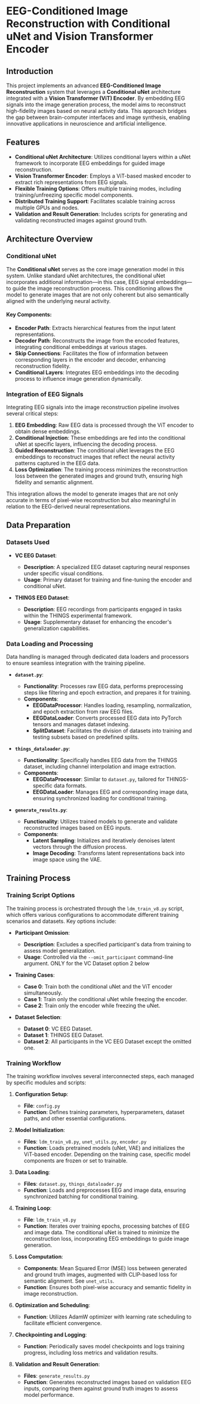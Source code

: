 # EEG-Conditioned Image Reconstruction with Conditional uNet and Vision Transformer Encoder

## Introduction
This project implements an advanced **EEG-Conditioned Image Reconstruction** system that leverages a **Conditional uNet** architecture integrated with a **Vision Transformer (ViT) Encoder**. By embedding EEG signals into the image generation process, the model aims to reconstruct high-fidelity images based on neural activity data. This approach bridges the gap between brain-computer interfaces and image synthesis, enabling innovative applications in neuroscience and artificial intelligence.

## Features
- **Conditional uNet Architecture**: Utilizes conditional layers within a uNet framework to incorporate EEG embeddings for guided image reconstruction.
- **Vision Transformer Encoder**: Employs a ViT-based masked encoder to extract rich representations from EEG signals.
- **Flexible Training Options**: Offers multiple training modes, including training/unfreezing specific model components.
- **Distributed Training Support**: Facilitates scalable training across multiple GPUs and nodes.
- **Validation and Result Generation**: Includes scripts for generating and validating reconstructed images against ground truth.

## Architecture Overview

### Conditional uNet
The **Conditional uNet** serves as the core image generation model in this system. Unlike standard uNet architectures, the conditional uNet incorporates additional information—in this case, EEG signal embeddings—to guide the image reconstruction process. This conditioning allows the model to generate images that are not only coherent but also semantically aligned with the underlying neural activity.

#### Key Components:
- **Encoder Path**: Extracts hierarchical features from the input latent representations.
- **Decoder Path**: Reconstructs the image from the encoded features, integrating conditional embeddings at various stages.
- **Skip Connections**: Facilitates the flow of information between corresponding layers in the encoder and decoder, enhancing reconstruction fidelity.
- **Conditional Layers**: Integrates EEG embeddings into the decoding process to influence image generation dynamically.

### Integration of EEG Signals
Integrating EEG signals into the image reconstruction pipeline involves several critical steps:

1. **EEG Embedding**: Raw EEG data is processed through the ViT encoder to obtain dense embeddings.
2. **Conditional Injection**: These embeddings are fed into the conditional uNet at specific layers, influencing the decoding process.
3. **Guided Reconstruction**: The conditional uNet leverages the EEG embeddings to reconstruct images that reflect the neural activity patterns captured in the EEG data.
4. **Loss Optimization**: The training process minimizes the reconstruction loss between the generated images and ground truth, ensuring high fidelity and semantic alignment.

This integration allows the model to generate images that are not only accurate in terms of pixel-wise reconstruction but also meaningful in relation to the EEG-derived neural representations.

## Data Preparation

### Datasets Used

- **VC EEG Dataset**:
  - **Description**: A specialized EEG dataset capturing neural responses under specific visual conditions.
  - **Usage**: Primary dataset for training and fine-tuning the encoder and conditional uNet.

- **THINGS EEG Dataset**:
  - **Description**: EEG recordings from participants engaged in tasks within the THINGS experimental framework.
  - **Usage**: Supplementary dataset for enhancing the encoder's generalization capabilities.

### Data Loading and Processing
Data handling is managed through dedicated data loaders and processors to ensure seamless integration with the training pipeline.

- **`dataset.py`**:
  - **Functionality**: Processes raw EEG data, performs preprocessing steps like filtering and epoch extraction, and prepares it for training.
  - **Components**:
    - **EEGDataProcessor**: Handles loading, resampling, normalization, and epoch extraction from raw EEG files.
    - **EEGDataLoader**: Converts processed EEG data into PyTorch tensors and manages dataset indexing.
    - **SplitDataset**: Facilitates the division of datasets into training and testing subsets based on predefined splits.

- **`things_dataloader.py`**:
  - **Functionality**: Specifically handles EEG data from the THINGS dataset, including channel interpolation and image extraction.
  - **Components**:
    - **EEGDataProcessor**: Similar to `dataset.py`, tailored for THINGS-specific data formats.
    - **EEGDataLoader**: Manages EEG and corresponding image data, ensuring synchronized loading for conditional training.

- **`generate_results.py`**:
  - **Functionality**: Utilizes trained models to generate and validate reconstructed images based on EEG inputs.
  - **Components**:
    - **Latent Sampling**: Initializes and iteratively denoises latent vectors through the diffusion process.
    - **Image Decoding**: Transforms latent representations back into image space using the VAE.

## Training Process

### Training Script Options
The training process is orchestrated through the `ldm_train_v8.py` script, which offers various configurations to accommodate different training scenarios and datasets. Key options include:

- **Participant Omission**:
  - **Description**: Excludes a specified participant's data from training to assess model generalization.
  - **Usage**: Controlled via the `--omit_participant` command-line argument. ONLY for the VC Dataset option 2 below

- **Training Cases**:
  - **Case 0**: Train both the conditional uNet and the ViT encoder simultaneously.
  - **Case 1**: Train only the conditional uNet while freezing the encoder.
  - **Case 2**: Train only the encoder while freezing the uNet.

- **Dataset Selection**:
  - **Dataset 0**: VC EEG Dataset.
  - **Dataset 1**: THINGS EEG Dataset.
  - **Dataset 2**: All participants in the VC EEG Dataset except the omitted one.

### Training Workflow
The training workflow involves several interconnected steps, each managed by specific modules and scripts:

1. **Configuration Setup**:
   - **File**: `config.py`
   - **Function**: Defines training parameters, hyperparameters, dataset paths, and other essential configurations.

2. **Model Initialization**:
   - **Files**: `ldm_train_v8.py`, `unet_utils.py`, `encoder.py`
   - **Function**: Loads pretrained models (uNet, VAE) and initializes the ViT-based encoder. Depending on the training case, specific model components are frozen or set to trainable.

3. **Data Loading**:
   - **Files**: `dataset.py`, `things_dataloader.py`
   - **Function**: Loads and preprocesses EEG and image data, ensuring synchronized batching for conditional training.

4. **Training Loop**:
   - **File**: `ldm_train_v8.py`
   - **Function**: Iterates over training epochs, processing batches of EEG and image data. The conditional uNet is trained to minimize the reconstruction loss, incorporating EEG embeddings to guide image generation.

5. **Loss Computation**:
   - **Components**: Mean Squared Error (MSE) loss between generated and ground truth images, augmented with CLIP-based loss for semantic alignment. See `unet_utils`.
   - **Function**: Ensures both pixel-wise accuracy and semantic fidelity in image reconstruction.

6. **Optimization and Scheduling**:
   - **Function**: Utilizes AdamW optimizer with learning rate scheduling to facilitate efficient convergence.

7. **Checkpointing and Logging**:
   - **Function**: Periodically saves model checkpoints and logs training progress, including loss metrics and validation results.

8. **Validation and Result Generation**:
   - **Files**: `generate_results.py`
   - **Function**: Generates reconstructed images based on validation EEG inputs, comparing them against ground truth images to assess model performance.
